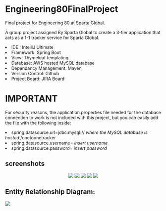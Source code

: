 # Engineering80FinalProject
Final project for Engineering 80 at Sparta Global.

A group project assigned By Sparta Global to create a 3-tier application that acts as a 1-1 tracker service for Sparta Global.

<li>IDE : IntelliJ Ultimate</li>
<li>Framework: Spring Boot</li>
<li>View: Thymeleaf templating</li>
<li>Database: AWS hosted MySQL database</li>
<li>Dependancy Management: Maven</li>
<li>Version Control: Github</li>
<li>Project Board: JIRA Board</li>

# IMPORTANT

For security reasons, the application.properties file needed for the database connection to work is not included with this project,
but you can easily add the file with the following inside:

<li>spring.datasource.url=jdbc:mysql:// <i> where the MySQL database is hosted </i> /onetoonetracker</li>
<li>spring.datasource.username= <i> insert username </i></li>
<li>spring.datasource.password= <i> insert password </i></li>

## screenshots

<p align="center">
  <img src="Untitled.bmp" />
  <img src="Untitled2.bmp" />
  <img src="Untitled3.bmp" />
  <img src="Untitled4.bmp" />
  <img src="Untitled5.bmp" />
</p>

## Entity Relationship Diagram:

<img src="erd.svg" />

